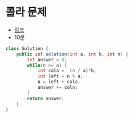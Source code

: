 # 콜라 문제
* [링크](https://school.programmers.co.kr/learn/courses/30/lessons/132267)
* 10분

```java
class Solution {
    public int solution(int a, int b, int n) {
        int answer = 0;
        while(n >= a) {
            int cola =  (n / a)*b;
            int left = n % a;
            n = left + cola;
            answer += cola;
        }
        return answer;
    }
}
```